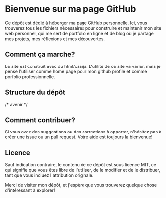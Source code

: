 # Bienvenue sur ma page GitHub

Ce dépôt est dédié à héberger ma page GitHub personnelle. Ici, vous trouverez tous les fichiers nécessaires pour construire et maintenir mon site web personnel, qui me sert de portfolio en ligne et de blog où je partage mes projets, mes réflexions et mes découvertes.

## Comment ça marche?

Le site est construit avec du html/css/js. L'utilité de ce site va varier, mais je pense l'utiliser comme home page pour mon github profile et comme porfolio professionnelle.

## Structure du dépôt

/* avenir */

## Comment contribuer?

Si vous avez des suggestions ou des corrections à apporter, n'hésitez pas à créer une issue ou un pull request. Votre aide est toujours la bienvenue!

## Licence

Sauf indication contraire, le contenu de ce dépôt est sous licence MIT, ce qui signifie que vous êtes libre de l'utiliser, de le modifier et de le distribuer, tant que vous incluez l'attribution originale.

Merci de visiter mon dépôt, et j'espère que vous trouverez quelque chose d'intéressant à explorer!
